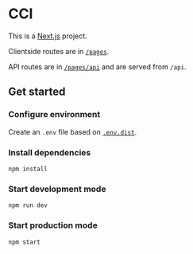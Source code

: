 # CCI

This is a [Next.js](https://nextjs.org) project.

Clientside routes are in [`/pages`](/pages).

API routes are in [`/pages/api`](/pages/api) and are served from `/api`.

## Get started

### Configure environment

Create an `.env` file based on [`.env.dist`](/.env.dist).

### Install dependencies

```
npm install
```

### Start development mode

```
npm run dev
```

### Start production mode

```
npm start
```
